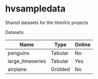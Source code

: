 # hvsampledata

Shared datasets for the HoloViz projects

Datasets:

| Name             | Type    | Online |
| ---------------- | ------- | ------ |
| penguins         | Tabular | No     |
| large_timeseries | Tabular | Yes    |
| airplane         | Gridded | No     |
